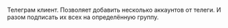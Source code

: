 Телеграм клиент. Позволяет добавить несколько аккаунтов от телеги. И разом подписать их всех на определённую группу.
